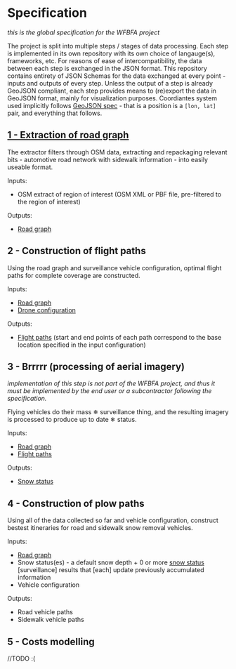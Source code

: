 # Specification
_this is the global specification for the WFBFA project_

The project is split into multiple steps / stages of data processing.
Each step is implemented in its own repository with its own choice of langauge(s), frameworks, etc.
For reasons of ease of intercompatibility, the data between each step is exchanged in the JSON format.
This repository contains entirety of JSON Schemas for the data exchanged at every point - inputs and outputs of every step.
Unless the output of a step is already GeoJSON compliant, each step provides means to (re)export the data in GeoJSON format, mainly for visualization purposes.
Coordiantes system used implicitly follows [GeoJSON spec](https://datatracker.ietf.org/doc/html/rfc7946#section-3.1.1) - that is a position is a `[lon, lat]` pair, and everything that follows.

## [1 - Extraction of road graph](https://github.com/WFBFA/Extract-OSM)

The extractor filters through OSM data, extracting and repackaging relevant bits - automotive road network with sidewalk information - into easily useable format.

Inputs:
- OSM extract of region of interest (OSM XML or PBF file, pre-filtered to the region of interest)

Outputs:
- [Road graph](1.road-graph.schema.json)

## 2 - Construction of flight paths

Using the road graph and surveillance vehicle configuration, optimal flight paths for complete coverage are constructed. 

Inputs:
- [Road graph](1.road-graph.schema.json)
- [Drone configuration](2.drones.schema.json)

Outputs:
- [Flight paths](2.flight-paths.schema.json) (start and end points of each path correspond to the base location specified in the input configuration)

## 3 - Brrrrr (processing of aerial imagery)

_implementation of this step is not part of the WFBFA project, and thus it must be implemented by the end user or a subcontractor following the specification._

Flying vehicles do their mass ❄ surveillance thing, and the resulting imagery is processed to produce up to date ❄ status.

Inputs:
- [Road graph](1.road-graph.schema.json)
- [Flight paths](2.flight-paths.schema.json)

Outputs:
- [Snow status](3.snow-status.schema.json)

## 4 - Construction of plow paths

Using all of the data collected so far and vehicle configuration, construct bestest itineraries for road and sidewalk snow removal vehicles.

Inputs:
- [Road graph](1.road-graph.schema.json)
- Snow status(es) - a default snow depth + 0 or more [snow status](3.snow-status.schema.json) \[surveillance\] results that \[each\] update previously accumulated information
- Vehicle configuration

Outputs:
- Road vehicle paths
- Sidewalk vehicle paths

## 5 - Costs modelling

//TODO :(
